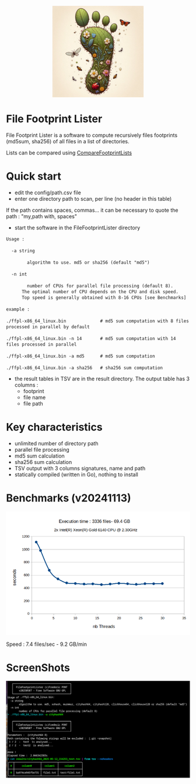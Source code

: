 <p align="center">
<img src="src/images/footprint.png" alt="drawing" width="250" height="250" />
</p>

#  File Footprint Lister
File Footprint Lister is a software to compute recursively files footprints (md5sum, sha256) of all files in a list of directories.

Lists can be compared using [CompareFootprintLists](https://github.com/FredPont/CompareFootprintLists)

# Quick start
- edit the config/path.csv file
- enter one directory path to scan, per line (no header in this table)

If the path contains spaces, commas... it can be necessary to quote the path : "my,path with, spaces" 
- start the software in the FileFootprintLister directory
```
Usage :

  -a string

        algorithm to use. md5 or sha256 (default "md5")

  -n int

    	number of CPUs for parallel file processing (default 8).
      The optimal number of CPU depends on the CPU and disk speed. 
      Top speed is generally obtained with 8-16 CPUs [see Benchmarks]

example :

./ffpl-x86_64_linux.bin             # md5 sum computation with 8 files processed in parallel by default

./ffpl-x86_64_linux.bin -n 14       # md5 sum computation with 14 files processed in parallel

./ffpl-x86_64_linux.bin -a md5      # md5 sum computation

./ffpl-x86_64_linux.bin -a sha256   # sha256 sum computation
```
- the result tables in TSV are in the result directory. The output table has 3 columns : 
  - footprint
  - file name
  - file path

# Key characteristics
- unlimited number of directory path
- parallel file processing
- md5 sum calculation
- sha256 sum calculation
- TSV output with 3 columns signatures, name and path
- statically compiled (written in Go), nothing to install 

# Benchmarks (v20241113)
![CLI](src/benchmark/benchmark.png)

Speed : 7.4 files/sec - 9.2 GB/min

# ScreenShots

![CLI](src/images/screenshot.png)
